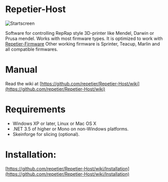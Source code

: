 # Repetier-Host

![Startscreen](https://github.com/repetier/Repetier-Host/blob/master/screenshots/startpage.png?raw=true)

Software for controlling RepRap style 3D-printer like Mendel, Darwin or 
Prusa mendel. Works with most firmware types. It is optimized to work
with [Repetier-Firmware](https://github.com/repetier/Repetier-Firmware)
Other working firmware is Sprinter, Teacup, Marlin and all compatible
firmwares.

# Manual

Read the wiki at [https://github.com/repetier/Repetier-Host/wiki](https://github.com/repetier/Repetier-Host/wiki)

# Requirements

* Windows XP or later, Linux or Mac OS X
* .NET 3.5 of higher or Mono on non-Windows platforms.
* Skeinforge for slicing (optional).

# Installation:

[https://github.com/repetier/Repetier-Host/wiki/Installation](https://github.com/repetier/Repetier-Host/wiki/Installation)
